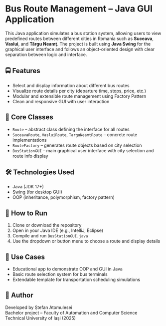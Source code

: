 # Bus Route Management – Java GUI Application

This Java application simulates a bus station system, allowing users to view predefined routes between different cities in Romania such as **Suceava**, **Vaslui**, and **Târgu Neamț**. The project is built using **Java Swing** for the graphical user interface and follows an object-oriented design with clear separation between logic and interface.

## 🚍 Features

- Select and display information about different bus routes
- Visualize route details per city (departure time, stops, price, etc.)
- Modular and extensible route management using Factory Pattern
- Clean and responsive GUI with user interaction

## 🧱 Core Classes

- `Route` – abstract class defining the interface for all routes
- `SuceavaRoute`, `VasluiRoute`, `TarguNeamtRoute` – concrete route implementations
- `RouteFactory` – generates route objects based on city selection
- `BusStationGUI` – main graphical user interface with city selection and route info display

## 🛠 Technologies Used

- Java (JDK 17+)
- Swing (for desktop GUI)
- OOP (inheritance, polymorphism, factory pattern)

## 🚀 How to Run

1. Clone or download the repository
2. Open in your Java IDE (e.g., IntelliJ, Eclipse)
3. Compile and run `BusStationGUI.java`
4. Use the dropdown or button menu to choose a route and display details

## 📌 Use Cases

- Educational app to demonstrate OOP and GUI in Java
- Basic route selection system for bus terminals
- Extendable template for transportation scheduling simulations

## 👤 Author

Developed by Ștefan Atomulesei  
Bachelor project – Faculty of Automation and Computer Science  
Technical University of Iași (2025)
